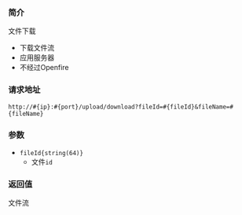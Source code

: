 ### 简介

文件下载

- 下载文件流
- 应用服务器
- 不经过Openfire

### 请求地址
```
http://#{ip}:#{port}/upload/download?fileId=#{fileId}&fileName=#{fileName}

```

### 参数

- `fileId{string(64)}`
    - 文件`id`
### 返回值

文件流

